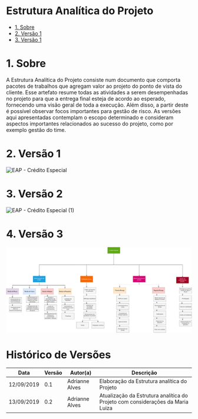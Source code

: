 # Estrutura Analítica do Projeto

* [1. Sobre](#_1-Sobre)
* [2. Versão 1](#_2-Versão-1)
* [3. Versão 1](#_3-Versão-2)

# 1. Sobre

A Estrutura Analítica do Projeto consiste num documento que comporta pacotes de trabalhos que agregam valor ao projeto do ponto de vista do cliente. Esse artefato resume todas as atividades a serem desempenhadas no projeto para que a entrega final esteja de acordo ao esperado, fornecendo uma visão geral de toda a execução. Além disso, a partir deste é possível observar focos importantes para gestão de risco. As versões aqui apresentadas contemplam o escopo determinado e consideram aspectos importantes relacionados ao sucesso do projeto, como por exemplo gestão do time. 

# 2. Versão 1

![EAP - Crédito Especial](https://user-images.githubusercontent.com/16694289/64859979-1c9f6e80-d602-11e9-9c06-5ffe401110e6.png)

# 3. Versão 2

![EAP - Crédito Especial (1)](https://user-images.githubusercontent.com/16694289/64900638-a3873200-d668-11e9-9f4e-0ea2f6a7a511.png)

# 4. Versão 3

![](../images/eap.png)



# Histórico de Versões

| Data | Versão | Autor(a) | Descrição |
| - | - | - | - |
| 12/09/2019 | 0.1 | Adrianne Alves | Elaboração da Estrutura analítica do Projeto |
| 13/09/2019 | 0.2 | Adrianne Alves | Atualização da Estrutura analítica do Projeto com considerações da Maria Luiza |